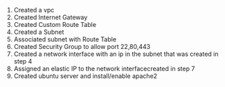 1. Created a vpc
2. Created Internet Gateway
3. Created Custom Route Table
4. Created a Subnet
5. Associated subnet with Route Table
6. Created Security Group to allow port 22,80,443
7. Created a network interface with an ip in the subnet that was created in step 4
8. Assigned an elastic IP to the network interfacecreated in step 7
9. Created ubuntu server and install/enable apache2
